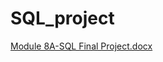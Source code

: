 # SQL_project
[Module 8A-SQL Final Project.docx](https://github.com/yovelchen/SQL_project/files/11929573/Module.8A-SQL.Final.Project.docx)
